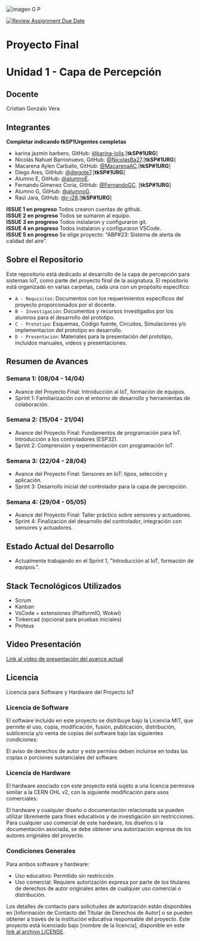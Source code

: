 ![imagen G P](https://github.com/ISPC-TST-PI-I-2024/capa-de-percepcion-grupo-plata/assets/114953054/00c3928c-8a81-4ef2-8b69-cb990eb09982)

[![Review Assignment Due Date](https://classroom.github.com/assets/deadline-readme-button-24ddc0f5d75046c5622901739e7c5dd533143b0c8e959d652212380cedb1ea36.svg)](https://classroom.github.com/a/6DmeHhP6)

# Proyecto Final

# Unidad 1 - Capa de Percepción

## Docente

Cristian Gonzalo Vera

## Integrantes

**Completar indicando tkSP1Urgentes completas**

- karina jazmin barbero, GitHub: [@karina-lolis](https://github.com/karina-lolis).[**tkSP#1URG**]
- Nicolás Nahuel Barrionuevo, GitHub: [@NicolasBa27](https://github.com/NicolasBa27).[**tkSP#1URG**]
- Macarena Aylen Carballo, GitHub: [@MacarenaAC](https://github.com/MacarenaAC).[**tkSP#1URG**]
- Diego Ares, GitHub: [@diegote7](https://github.com/diegote7).[**tkSP#1URG**]
- Alumno E, GitHub: [@alumnoE](https://github.com/alumnoE).
- Fernando Gimenez Coria, GitHub: [@FernandoGC](https://github.com/FerCbr). [**tkSP#1URG**]
- Alumno G, GitHub: [@alumnoG](https://github.com/alumnoG).
- Raul Jara, GitHub: [@r-j28](https://github.com/r-j28).[**tkSP#1URG**]

**ISSUE 1 en progreso** Todos crearon cuentas de github.  
**ISSUE 2 en progreso** Todos se sumaron al equipo.  
**ISSUE 3 en progreso** Todos instalaron y configuraron git.  
**ISSUE 4 en progreso** Todos instalaron y configuraron VSCode.  
**ISSUE 5 en progreso** Se elige proyecto: "ABP#23: Sistema de alerta de calidad del aire".

## Sobre el Repositorio

Este repositorio está dedicado al desarrollo de la capa de percepción para sistemas IoT, como parte del proyecto final de la asignatura. El repositorio está organizado en varias carpetas, cada una con un propósito específico:

- `A - Requisitos`: Documentos con los requerimientos específicos del proyecto proporcionados por el docente.
- `B - Investigación`: Documentos y recursos investigados por los alumnos para el desarrollo del prototipo.
- `C - Prototipo`: Esquemas, Código fuente, Circuitos, Simulaciones y/o implementacion del prototipo en desarrollo.
- `D - Presentación`: Materiales para la presentación del prototipo, incluidos manuales, videos y presentaciones.

## Resumen de Avances

### Semana 1: (08/04 - 14/04)

- Avance del Proyecto Final: Introducción al IoT, formación de equipos.
- Sprint 1: Familiarización con el entorno de desarrollo y herramientas de colaboración.

### Semana 2: (15/04 - 21/04)

- Avance del Proyecto Final: Fundamentos de programación para IoT. Introducción a los controladores (ESP32).
- Sprint 2: Comprensión y experimentación con programación IoT.

### Semana 3: (22/04 - 28/04)

- Avance del Proyecto Final: Sensores en IoT: tipos, selección y aplicación.
- Sprint 3: Desarrollo inicial del controlador para la capa de percepción.

### Semana 4: (29/04 - 05/05)

- Avance del Proyecto Final: Taller práctico sobre sensores y actuadores.
- Sprint 4: Finalización del desarrollo del controlador, integración con sensores y actuadores.

## Estado Actual del Desarrollo

- Actualmente trabajando en el Sprint 1, "Introducción al IoT, formación de equipos.".

## Stack Tecnológicos Utilizados

- Scrum
- Kanban
- VsCode + extensiones (PlatformIO, Wokwi)
- Tinkercad (opcional para pruebas iniciales)
- Proteus

## Video Presentación

[Link al video de presentación del avance actual](URL_DEL_VIDEO)

## Licencia

Licencia para Software y Hardware del Proyecto IoT

### Licencia de Software

El software incluido en este proyecto se distribuye bajo la Licencia MIT, que permite el uso, copia, modificación, fusión, publicación, distribución, sublicencia y/o venta de copias del software bajo las siguientes condiciones:

El aviso de derechos de autor y este permiso deben incluirse en todas las copias o porciones sustanciales del software.

### Licencia de Hardware

El hardware asociado con este proyecto está sujeto a una licencia permisiva similar a la CERN OHL v2, con la siguiente modificación para usos comerciales:

El hardware y cualquier diseño o documentación relacionada se pueden utilizar libremente para fines educativos y de investigación sin restricciones. Para cualquier uso comercial de este hardware, los diseños o la documentación asociada, se debe obtener una autorización expresa de los autores originales del proyecto.

### Condiciones Generales

Para ambos software y hardware:

- Uso educativo: Permitido sin restricción.
- Uso comercial: Requiere autorización expresa por parte de los titulares de derechos de autor originales antes de cualquier uso comercial o distribución.

Los detalles de contacto para solicitudes de autorización están disponibles en [Información de Contacto del Titular de Derechos de Autor] o se pueden obtener a través de la institución educativa responsable del proyecto.
Este proyecto está licenciado bajo [nombre de la licencia], disponible en este [link al archivo LICENSE](LICENSE).
